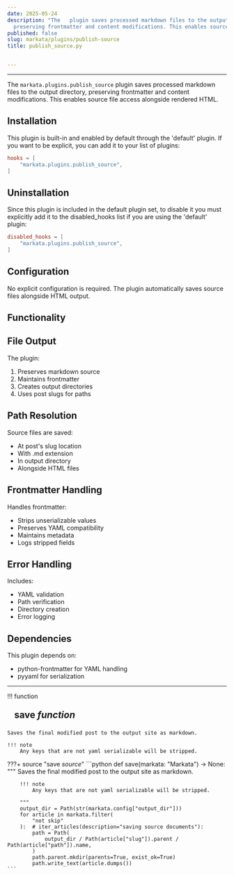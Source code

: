 ```yaml
---
date: 2025-05-24
description: "The   plugin saves processed markdown files to the output directory,
  preserving frontmatter and content modifications. This enables source file access\u2026"
published: false
slug: markata/plugins/publish-source
title: publish_source.py


---
```


---

The `markata.plugins.publish_source` plugin saves processed markdown files to the output
directory, preserving frontmatter and content modifications. This enables source file
access alongside rendered HTML.

## Installation

This plugin is built-in and enabled by default through the 'default' plugin.
If you want to be explicit, you can add it to your list of plugins:

```toml
hooks = [
    "markata.plugins.publish_source",
]
```

## Uninstallation

Since this plugin is included in the default plugin set, to disable it you must explicitly
add it to the disabled_hooks list if you are using the 'default' plugin:

```toml
disabled_hooks = [
    "markata.plugins.publish_source",
]
```

## Configuration

No explicit configuration is required. The plugin automatically saves source files
alongside HTML output.

## Functionality

## File Output

The plugin:
1. Preserves markdown source
2. Maintains frontmatter
3. Creates output directories
4. Uses post slugs for paths

## Path Resolution

Source files are saved:
- At post's slug location
- With .md extension
- In output directory
- Alongside HTML files

## Frontmatter Handling

Handles frontmatter:
- Strips unserializable values
- Preserves YAML compatibility
- Maintains metadata
- Logs stripped fields

## Error Handling

Includes:
- YAML validation
- Path verification
- Directory creation
- Error logging

## Dependencies

This plugin depends on:
- python-frontmatter for YAML handling
- pyyaml for serialization

---

!!! function
    <h2 id="save" class="admonition-title" style="margin: 0; padding: .5rem 1rem;">save <em class="small">function</em></h2>

    Saves the final modified post to the output site as markdown.

    !!! note
        Any keys that are not yaml serializable will be stripped.

???+ source "save <em class='small'>source</em>"
    ```python
    def save(markata: "Markata") -> None:
        """
        Saves the final modified post to the output site as markdown.

        !!! note
            Any keys that are not yaml serializable will be stripped.

        """
        output_dir = Path(str(markata.config["output_dir"]))
        for article in markata.filter(
            "not skip"
        ):  # iter_articles(description="saving source documents"):
            path = Path(
                output_dir / Path(article["slug"]).parent / Path(article["path"]).name,
            )
            path.parent.mkdir(parents=True, exist_ok=True)
            path.write_text(article.dumps())
    ```